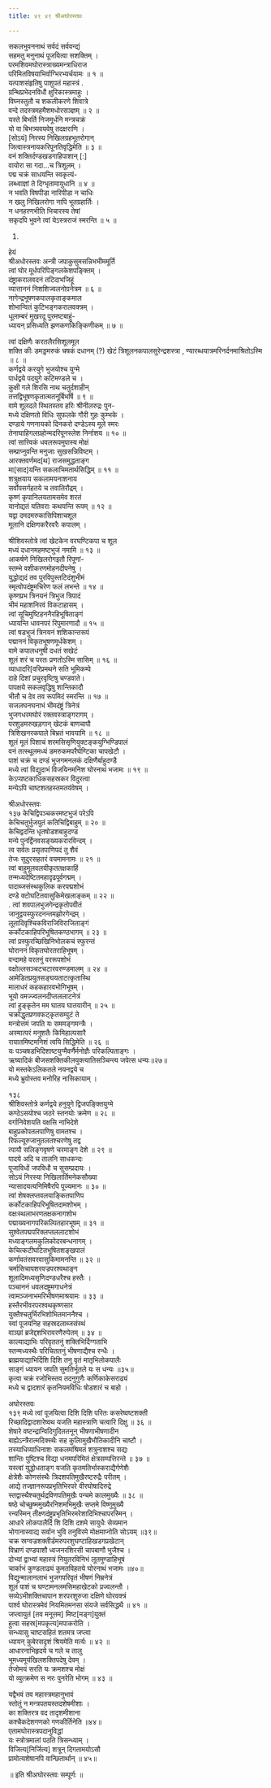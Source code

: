 ```yaml
---
title: ४९ ४९ श्रीअघोरस्तवः

---
```

 सकलभुवननाथं सर्वदं सर्ववन्द्यं  
सहमतु मनुनाथं पूजयित्वा सशक्तिम् ।  
परमशिवमघोरास्त्राख्यमन्त्राधिराज  
परिमितविषयाभिर्वाग्भिरभ्यर्चयामः ॥ १ ॥  
यत्पाशसंहृतिषु पाशुपतं महास्त्रं .  
ग्रन्थिप्रभेदनविधौ क्षुरिकास्त्रमाहुः ।  
विघ्नस्तुतौ च शकलीकरणे शिवात्रे  
वन्दे तदस्त्रमहमैशमधोरसञ्ज्ञम् ॥ २ ॥  
यस्ते बिभर्ति निजमूर्धनि मन्त्रचक्रं  
यो वा बिभत्र्यवयवेषु तदक्षराणि ।  
[सोऽयं] निरस्य निखिलग्रहभूतरोगान्  
जित्वास्त्रनायकरिपूनतिवृद्धिमेति ॥ ३ ॥  
वनं शक्तिर्दण्डखडगाहिपाशान् [:]  
वायोरा सा गदा...च त्रिशूलम् ।  
पद्म चक्रं साधयन्ति स्वकृत्यं-  
लब्ध्वाज्ञां ते दिग्भृतामायुधानि ॥ ४ ॥  
न भवति विषपीडा नारिपीडा न चाधिः  
न खलु निखिलरोगा नापि भूतग्रहार्तिः ।  
न धनहरणभीति भिचारस्य तेषां  
सकृदपि भुवने त्वां येऽस्त्रराजं स्मरन्ति ॥ ५ ॥  

1.  
हेयं  
श्रीअधोरस्तवः अन्त्री जपाकुसुमसन्निभभीममूर्ति  
त्वां घोर मूर्धपरिपिङ्गलकेशपङ्क्तिम् ।  
दंष्ट्राकरालवदनं तटिदाभजिहूं  
व्यात्ताननं निशशिज्वलनोग्रनेत्रम ॥ ६ ॥  
नागेन्द्रभूषणकपालकृताङ्कमाल  
शोभान्वितं कुटिभङ्गकरालवक्त्रम् ।  
धूलाम्बरं मुखरदू पुरमष्टबाहुं-  
ध्यायन् प्रसिध्यति झणकणकिङ्किणीकम् ॥ ७ ॥  

त्वां दक्षिणैः करतलैरसिशूलमूल  
शक्ति कीः डमड्डमरुकं चषकं दधानम् (?) खेटं त्रिशूलनकपालसुरेन्द्रशस्त्रा , ण्यारब्धयात्रमरिनर्दनमाश्रितोऽस्मि ॥ ८ ॥  
कर्णद्वये करयुगे भुजयोश्च युग्मे  
पार्धद्वये पदयुगे कटिमण्डले च ।  
कुक्षी गले शिरसि नाथ चतुर्दशाहीन्  
तत्तद्विभूषणकृतात्मतनूर्बिभर्षि ॥ ९ ॥  
वामे शूलदले स्थितस्तव हरिः श्रीनीलरुद्रः पुन-  
मध्ये दक्षिणतो विधिः सुफलके गौरी गुहः कुम्भके ।  
दण्डाये गणनायको दिनकरो दण्डेऽस्य मूले स्मरः  
तेनाघाहिगलग्रहोन्मदरिपूनस्लेश निर्नाशय ॥ १० ॥  
त्वां सात्त्विकं धवलरूपमुपास्य मोक्षं  
सम्प्राप्नुवन्ति मनुजाः सुखसन्निविष्टम् ।  
आरक्तवर्णमद[थ] राजसमुद्धताङ्ग  
मा[साद]यन्ति सकलाभिमतार्थसिद्धिम् ॥ ११ ॥  
शत्रुक्षयाय सकलामयनाशनाय  
सर्वोपसर्गहतये च तवातिरौद्रम् ।  
कृष्णं कृपानिलयतामसमेव शरतं  
यानोद्यतं यतिवराः कथयन्ति रूपम् ॥ १२ ॥  
यद्वा दमदमरुकासिपिशाचशूल  
मूलानि दक्षिणकरैरवरैः कपालम् ।  

श्रीशिवस्तोत्रे त्वां खेटकेन वरघण्टिकपा च शूल  
मध्यं दधानमहमष्टभुजं नमामि ॥ १३ ॥  
आकर्षणे निखिलरोगइतौ रिपूणां-  
स्तम्भे वशीकरणमोहनदीपनेषु ।  
युद्धोद्यदं तव पुरविपुस्तटिदंशुभीमं  
स्मृत्वोपदंष्ट्रमचिरेण फलं लभन्ते ॥ १४ ॥  
कृष्णप्रभ त्रिनयनं त्रिभुज त्रिपादं  
भीमं महाशनिरवं विकटाहासम् ।  
त्वां सूचिमुष्टिहननैरहिभूषिताङ्गं  
ध्यायन्ति धावनपरं रिपुमारणादौ ॥ १५ ॥  
त्वां षडभुजं त्रिनयनं शशिकान्तरूपं  
पद्माननं विकृतभूषणमूर्धकेशम् ।  
वामे कपालधनुषी दधतं सखेटं  
शूलं शरं च परतः प्रणतोऽस्मि सासिम् ॥ १६ ॥  
व्याधादरि[वरिप्रमथने सति भूमिकम्पे  
दाहे दिशां प्रचुरवृष्टिषु चण्डवाते।  
पापक्षये सकलवृद्धिषु शान्तिकादौ  
भीतौ च देव तव रूपमिदं स्मरन्ति ॥ १७ ॥  
सजलघनघनाभं भीमदंष्ट्रं त्रिनेत्रं  
भुजगधरमघोरं रक्तवस्त्राङ्गरागम् ।  
परशुडमरुखड़गान् खेटकं बाणचापौ  
त्रिशिखनरकपाले बिभ्रतं भावयामि ॥ १८ ॥  
शूलं मूलं पिशाचं शरमसिसृणियुक्टङ्कयुग्भिण्डिपालं  
वनं तत्स्थूलमध्यं डमरुकमपरैर्घण्टिका चापखेटौ ।  
पाशं चक्रं च दण्डं भुजगमनलकं दक्षिणैर्बाहुदण्डै  
मध्ये त्वां विद्युदाभं विजयिनमनिश घोरनाथं भजामः ॥ १९ ॥  
केऽप्यष्टकाधिकसहस्रकर विदुरत्वा  
मन्येऽपि चाष्टशतहस्तमतय॑वेषम् ।  

श्रीअधोरस्तवः  
१३७ केचिद्विपञ्चकरमष्टभुजं परेऽपि  
केचिचतुर्भुजयुतं कतिचिद्विबाहुम् ॥ २० ॥  
केचिद्वदन्ति धृतषोडशबाहुदण्ड  
मन्ये पुनर्द्विनवसङ्ख्यकरारविन्दम् ।  
त्व सर्वतः प्रसृतपाणिपदं तु शैवं  
तेजः सुदुरसहतरं वयमामनामः ॥ २१ ॥  
त्वां बाहुमूलवलयीकृततक्षकाहिं  
तन्मध्यदेष्टितमहादृढपूर्वगद्मम् ।  
पादाब्जसंस्थकुलिक करपद्मशोभं  
दण्डे क्टोघटितवासुकिमेखलाङ्कम् ॥ २२ ॥  
. त्वां शवपालभुजगेन्द्रकृतोपवीतं  
जानुद्वयस्फुरदनन्तमझोरगेन्द्रम् ।  
लूतादिवृश्चिकविराजिविराजिताङ्गं  
कर्कोटकाहिपरिभूषितकण्ठभागम् ॥ २३ ॥  
त्वां प्रस्फुरच्छिखिनिभोलकचं स्फुरन्तं  
घोराननं विकृतघोरतराहिभूषम् ।  
वन्दामहे वरतनुं वररूपशोभं  
वक्षोल्लसञ्चटचटारवरुण्डमालम् ॥ २४ ॥  
आमेडितप्रयुतसङ्घयताटत्कृतास्थि  
मालाधरं कहकहारवभोगिभूषम् ।  
भूयो वमज्ज्वलनदीप्तललाटनेत्रं  
त्वां हुङ्कृतेन मम घातय घातयारीन् ॥ २५ ॥  
चक्रोद्धृतप्रणवफट्कृतसम्पुटं ते  
मन्त्रोत्तमं जपति यः सममङ्गमन्त्रैः ।  
अस्मात्परं मनुशतैः किमिहाल्पसारै  
रायातमिष्टमनिशं त्वयि सिद्धिमेति ॥ २६ ॥  
यः पञ्चषडभिदिशाष्टयुग्मैवर्णैर्मनोज्ञैः परिकल्पिताङ्गः ।  
ऋष्यादिकं बीजसशक्तिकीलयुक्त्यातिसञ्चिन्त्य जपेत्स धन्यः॥२७॥  
यो मस्तकेऽलिकतले नयनद्वये च  
मध्ये भ्रुवोस्तव मनोरिह नासिकायाम् ।  

१३८  
श्रीशिवस्तोत्रे कर्णद्वये हनुयुगे द्विजपङ्क्तियुग्मे  
कण्ठेऽसयोश्च जठरे स्तनयोः क्रमेण ॥ २८ ॥  
वर्गानिवेशयति वक्षसि नाभिदेशे  
बाहुप्रकोपतलपाणिषु वामतश्च ।  
रिफल्यूरुजानुतलतश्चरणेषु तद्व  
त्पायौ सलिङ्गवृषणे चरमाङ्ग देशे ॥ २९ ॥  
पादये अदि च तालनि साधकन्दः  
पूजाविधों जपविधौ च सुसम्प्रदायः ।  
सोऽयं निरस्या निखिलार्तिमनेकसौख्या  
न्यासादयत्यनिमिषैरपि पूज्यमानः ॥ ३० ॥  
त्वां शेषक्लप्तवलयाङ्कितपाणिप  
कर्कोटकाहिपरिभूषितदामशोभम् ।  
वक्षःस्थलाभरणतक्षकनागशोभ  
पद्माख्यनागपरिकल्पितहारभूषम् ॥ ३१ ॥  
सुश्वेतपद्मपरिक्लप्तललाटशोभं  
मध्याङ्गलमकुलिकोदरबन्धनागम् ।  
केचित्कटीघटितभूषितशङ्खपालं  
कर्णावतंसवरवासुकिमामनन्ति ॥ ३२ ॥  
चर्मासिचापशरवज्रपरश्वथाङ्ग  
शूलादिमध्यसृणिदण्डधरैश्च हस्तैः ।  
पञ्चाननं धवलदष्ट्रमगाधनेत्रं  
त्वामञ्जनाभमरिभीषणमाश्रयामः ॥ ३३ ॥  
हस्तैरभीवरपरश्वथकृष्णसार  
युक्तैश्चतुर्भिरभिशोभितमाननैश्च ।  
स्वां पूजयनिह सहस्रदलाब्जसंस्थं  
वाञ्छां ब्रजेद्दशभिरावरणैरुपेतम् ॥ ३४ ॥  
काल्याद्याभिः परिवृततनुं शक्तिभिर्दिग्गताभि  
स्तन्मध्यस्थैः परिचिततनुं भीषणाद्यैश्च रन्धैः ।  
ब्राह्मयाद्याभिर्दिशि दिशि तनु वृतं मातृभिलोकपालैः  
साङ्गं ध्यायन जपति सुमतिर्भूतले यः स धन्यः ॥३५॥  
कृत्वा चक्रं रजोभिस्तव तदनुगुणैः कर्णिकाकेसराढ्यं  
मध्ये च द्वादशारं कृतनियमविधिः षोडशारं च बाहो ।  

अघोरस्तवः  
१३९ मध्ये त्वां पूजयित्वा दिशि दिशि परितः कसरेष्वष्टशक्ती  
रिच्छादिद्वादशारेष्वथ यजति महास्त्राणि चत्वारि दिक्षु ॥ ३६ ॥  
शेषारे वष्टन्द्रान्विदिगुदिततनून् भीषणाभीषणादीन  
बाह्येऽन्त्रैरात्मदिक्स्थैः सह कुलिामुखैभौतिकादीनि चाष्टौ ।  
तस्याधिव्याधिनाशः सकलमश्रिमतं शत्रुनाशश्च सद्यः  
शान्तिः पुष्टिश्च विद्या धनमपरिमितं क्षेत्रसम्पत्तिरन्ते ॥ ३७ ॥  
यस्त्वां युद्धोधताङ्ग यजति कृतमतिर्भास्कराद्यैर्गणेशैः  
क्षेत्रेशैः कोणसंस्थैः त्रिदशपतिमुखैरष्टरुद्रैः परीतम् ।  
आद्ये तज्ज्ञानरूपप्रभृतिभिरपरे वीरघोषादिरुद्रे  
स्तद्वास्थैश्चतुर्थद्रविणपतिमुखैः पन्चमे कालमुख्यैः ॥ ३८ ॥  
षष्ठे चोच्छुष्ममुख्यैरनिशमभिमुखैः सप्तमे विष्णुमुख्यै  
रन्यस्मिन् तीक्ष्णदंष्ट्रप्रभृतिभिरमरेशादिभिश्चापरस्मिन् ।  
आधारे लोकपालैर्दि शि दिशि दशमे सायुधैः सेव्यमान  
भोगानास्वाद्य सर्वान भुवि तनुविरमे मोक्षमाप्नोति सोऽयम् ॥३९॥  
चक्र स्रग्वज्रशक्तीर्डमरुपरशुघण्टाहिखडगप्रखेटान्  
विभ्राणं दण्डपाशौ ध्वजनरशिरसी चापबाणौ भुजैश्च ।  
दोभ्यां द्वाभ्यां महास्त्रं नियुतरविनिभं लूतमुण्डाहिभूषं  
चार्काभं कुण्डलाढ्यं कुमतविहतये घोरनाथं भजामः ॥४०॥  
विद्युन्मालानलाभं भुजगपरिवृतं भीषणं निम्रनेत्रं  
शूलं पाशं च घण्टामनलमसिमहाखेटको प्रज्वलन्तौ ।  
सव्येऽभीशक्तिचापान शरपरशुरुजा दक्षिणे घोरवक्त्रं  
पार्श्व घोरास्त्रमेवं नियमितमनसा संयजे सर्वसिद्धथै ॥ ४१ ॥  
जप्त्वायुतं [तव मनूत्तम] मिष्ट[मङ्ग]युक्तं  
हुत्वा सहस्र[मपकृत्य]मपाकरोति ।  
सन्ध्यासु चाष्टसहितं शतमत्र जप्त्वा  
ध्यायन् कुबेरसदृशं श्रियमेति मर्त्यः ॥ ४२ ॥  
आधारनाभिहृदये च गले च तालु  
भूमध्यमूय॑खिलशक्तिपदेषु देवम् ।  
तेजोमयं सरति यः क्रमशश्च मोक्षं  
यो व्युत्क्रमेण स नरः पुनरेति भोगम् ॥ ४३ ॥  


यद्वैभवं तव महास्त्रमहानुभावं  
स्तोतुं न मन्त्रपतयस्तदशेषमीशाः ।  
का शक्तिरत्र वद तादृशमीशाना  
कश्चैकदेशगणको गणकीर्तिनेति ॥४४॥  
एतामघोरास्त्रपदानुविद्धां  
यः स्त्रोत्रमालां पठति त्रिसन्ध्याम् ।  
विजित्य[निर्जित्य] शत्रून् दिगतामयोऽसौ  
प्रामोत्यशेषानपि वान्छितार्थान् ॥ ४५॥  

॥ इति श्रीअघोरस्तवः सम्पूर्णः ॥  